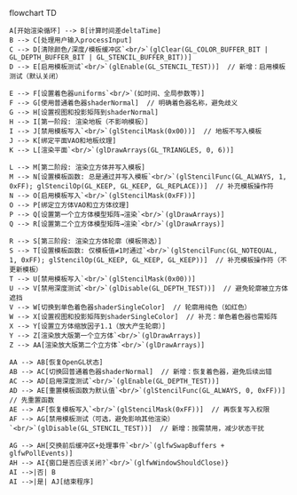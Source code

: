 flowchart TD

    A[开始渲染循环] --> B[计算时间差deltaTime]
    B --> C[处理用户输入processInput]
    C --> D[清除颜色/深度/模板缓冲区`<br/>`(glClear(GL_COLOR_BUFFER_BIT | GL_DEPTH_BUFFER_BIT | GL_STENCIL_BUFFER_BIT))]
    D --> E[启用模板测试`<br/>`(glEnable(GL_STENCIL_TEST))]  // 新增：启用模板测试（默认关闭）

    E --> F[设置着色器uniforms`<br/>`(如时间、全局参数等)]
    F --> G[使用普通着色器shaderNormal]  // 明确着色器名称，避免歧义
    G --> H[设置视图和投影矩阵到shaderNormal]
    H --> I[第一阶段: 渲染地板（不影响模板）]
    I --> J[禁用模板写入`<br/>`(glStencilMask(0x00))]  // 地板不写入模板
    J --> K[绑定平面VAO和地板纹理]
    K --> L[渲染平面`<br/>`(glDrawArrays(GL_TRIANGLES, 0, 6))]

    L --> M[第二阶段: 渲染立方体并写入模板]
    M --> N[设置模板函数: 总是通过并写入模板`<br/>`(glStencilFunc(GL_ALWAYS, 1, 0xFF); glStencilOp(GL_KEEP, GL_KEEP, GL_REPLACE))]  // 补充模板操作符
    N --> O[启用模板写入`<br/>`(glStencilMask(0xFF))]
    O --> P[绑定立方体VAO和立方体纹理]
    P --> Q[设置第一个立方体模型矩阵→渲染`<br/>`(glDrawArrays)]
    Q --> R[设置第二个立方体模型矩阵→渲染`<br/>`(glDrawArrays)]

    R --> S[第三阶段: 渲染立方体轮廓（模板筛选）]
    S --> T[设置模板函数: 仅模板值≠1时通过`<br/>`(glStencilFunc(GL_NOTEQUAL, 1, 0xFF); glStencilOp(GL_KEEP, GL_KEEP, GL_KEEP))]  // 补充模板操作符（不更新模板）
    T --> U[禁用模板写入`<br/>`(glStencilMask(0x00))]
    U --> V[禁用深度测试`<br/>`(glDisable(GL_DEPTH_TEST))]  // 避免轮廓被立方体遮挡
    V --> W[切换到单色着色器shaderSingleColor]  // 轮廓用纯色（如红色）
    W --> X[设置视图和投影矩阵到shaderSingleColor]  // 补充：单色着色器也需矩阵
    X --> Y[设置立方体缩放因子1.1（放大产生轮廓）]
    Y --> Z[渲染放大版第一个立方体`<br/>`(glDrawArrays)]
    Z --> AA[渲染放大版第二个立方体`<br/>`(glDrawArrays)]

    AA --> AB[恢复OpenGL状态]
    AB --> AC[切换回普通着色器shaderNormal]  // 新增：恢复着色器，避免后续出错
    AC --> AD[启用深度测试`<br/>`(glEnable(GL_DEPTH_TEST))]
    AD --> AE[重置模板函数为默认值`<br/>`(glStencilFunc(GL_ALWAYS, 0, 0xFF))]  // 先重置函数
    AE --> AF[恢复模板写入`<br/>`(glStencilMask(0xFF))]  // 再恢复写入权限
    AF --> AG[禁用模板测试（可选，避免影响其他渲染）`<br/>`(glDisable(GL_STENCIL_TEST))]  // 新增：按需禁用，减少状态干扰

    AG --> AH[交换前后缓冲区+处理事件`<br/>`(glfwSwapBuffers + glfwPollEvents)]
    AH --> AI{窗口是否应该关闭?`<br/>`(glfwWindowShouldClose)}
    AI -->|否| B
    AI -->|是| AJ[结束程序]
